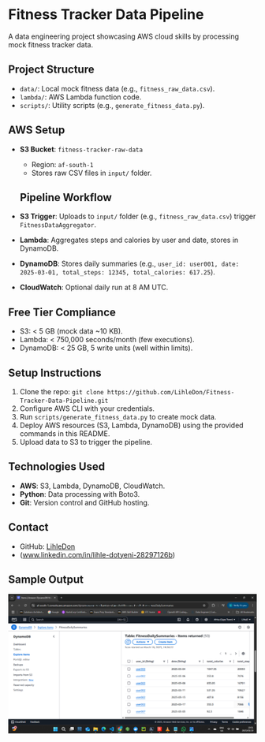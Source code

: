 # Fitness Tracker Data Pipeline

A data engineering project showcasing AWS cloud skills by processing mock fitness tracker data.

## Project Structure
- `data/`: Local mock fitness data (e.g., `fitness_raw_data.csv`).
- `lambda/`: AWS Lambda function code.
- `scripts/`: Utility scripts (e.g., `generate_fitness_data.py`).

## AWS Setup
- **S3 Bucket**: `fitness-tracker-raw-data`
  - Region: `af-south-1`
  - Stores raw CSV files in `input/` folder.

  ## Pipeline Workflow
- **S3 Trigger**: Uploads to `input/` folder (e.g., `fitness_raw_data.csv`) trigger `FitnessDataAggregator`.
- **Lambda**: Aggregates steps and calories by user and date, stores in DynamoDB.
- **DynamoDB**: Stores daily summaries (e.g., `user_id: user001, date: 2025-03-01, total_steps: 12345, total_calories: 617.25`).
- **CloudWatch**: Optional daily run at 8 AM UTC.

## Free Tier Compliance
- S3: < 5 GB (mock data ~10 KB).
- Lambda: < 750,000 seconds/month (few executions).
- DynamoDB: < 25 GB, 5 write units (well within limits).

## Setup Instructions
1. Clone the repo: `git clone https://github.com/LihleDon/Fitness-Tracker-Data-Pipeline.git`
2. Configure AWS CLI with your credentials.
3. Run `scripts/generate_fitness_data.py` to create mock data.
4. Deploy AWS resources (S3, Lambda, DynamoDB) using the provided commands in this README.
5. Upload data to S3 to trigger the pipeline.

## Technologies Used
- **AWS**: S3, Lambda, DynamoDB, CloudWatch.
- **Python**: Data processing with Boto3.
- **Git**: Version control and GitHub hosting.

## Contact
- GitHub: [LihleDon](https://github.com/LihleDon)
- (www.linkedin.com/in/lihle-dotyeni-28297126b)
## Sample Output
![DynamoDB Sample](images/dynamodb_sample.png)
